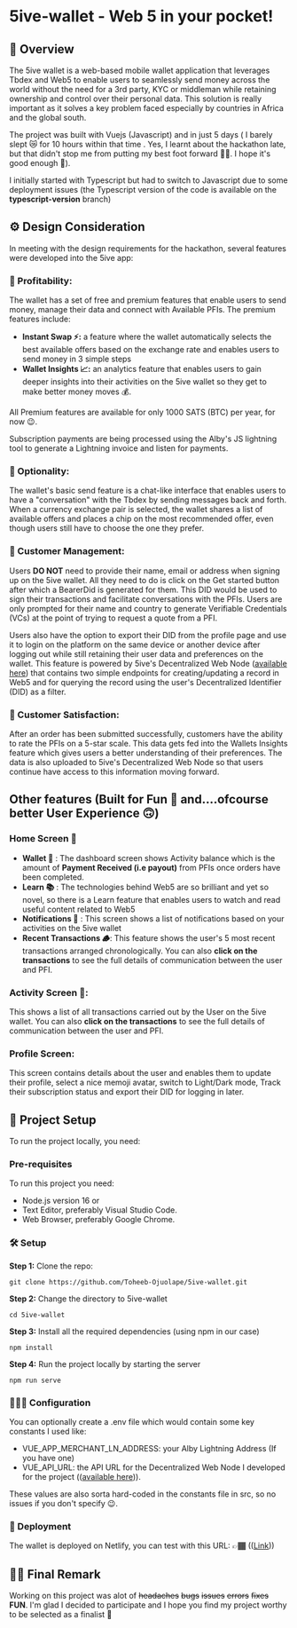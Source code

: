 # 5ive-wallet - Web 5 in your pocket!

## 💸 Overview
The 5ive wallet is a web-based mobile wallet application that leverages Tbdex and Web5 to enable users to seamlessly send money across the world without the need for a 3rd party, KYC or middleman while retaining ownership and control over their personal data. This solution is really important as it solves a key problem faced especially by countries in Africa and the global south. 

The project was built with Vuejs (Javascript) and in just 5 days ( I barely slept 😿 for 10 hours within that time . Yes, I learnt about the hackathon late, but that didn't stop me from putting my best foot forward ✊🏾. I hope it's good enough 🥺). 

I initially started with Typescript but had to switch to Javascript due to some deployment issues (the Typescript version of the code is available on the **typescript-version** branch)

## ⚙️ Design Consideration
In meeting with the design requirements for the hackathon, several features were developed into the 5ive app: 

### 🤑 Profitability:
The wallet has a set of free and premium features that enable users to send money, manage their data and connect with Available PFIs. The premium features include:

- **Instant Swap ⚡️:** a feature where the wallet automatically selects the best available offers based on the exchange rate and enables users to send money in 3 simple steps
- **Wallet Insights 📈:** an analytics feature that enables users to gain deeper insights into their activities on the 5ive wallet so they get to make better money moves 💰.

All Premium features are available for only 1000 SATS (BTC) per year, for now 😉. 

Subscription payments are being processed using the Alby's JS lightning tool to generate a Lightning invoice and listen for payments. 

### 🤔 Optionality:
The wallet's basic send feature is a chat-like interface that enables users to have a "conversation" with the Tbdex by sending messages back and forth. When a currency exchange pair is selected, the wallet shares a list of available offers and places a chip on the most recommended offer, even though users still have to choose the one they prefer. 

### 👤 Customer Management:
Users **DO NOT** need to provide their name, email or address when signing up on the 5ive wallet. All they need to do is click on the Get started button after which a BearerDid is generated for them. This DID would be used to sign their transactions and facilitate conversations with the PFIs. Users are only prompted for their name and country to generate Verifiable Credentials (VCs) at the point of trying to request a quote from a PFI. 

Users also have the option to export their DID from the profile page and use it to login on the platform on the same device or another device after logging out while still retaining their user data and preferences on the wallet. This feature is powered by 5ive's Decentralized Web Node ([available here](https://github.com/Toheeb-Ojuolape/5ive-api)) that contains two simple endpoints for creating/updating a record in Web5 and for querying the record using the user's Decentralized Identifier (DID) as a filter.

### 🌟 Customer Satisfaction:
After an order has been submitted successfully, customers have the ability to rate the PFIs on a 5-star scale. This data gets fed into the Wallets Insights feature which gives users a better understanding of their preferences. The data is also uploaded to 5ive's Decentralized Web Node so that users continue have access to this information moving forward. 


## Other features (Built for Fun 🥳 and....ofcourse better User Experience 🙃)

### Home Screen 🏡
- **Wallet 🪪** : The dashboard screen shows Activity balance which is the amount of **Payment Received (i.e payout)** from PFIs once orders have been completed.
- **Learn 📚** : The technologies behind Web5 are so brilliant and yet so novel, so there is a Learn feature that enables users to watch and read useful content related to Web5
- **Notifications 🔔** : This screen shows a list of notifications based on your activities on the 5ive wallet
- **Recent Transactions 🪵**: This feature shows the user's 5 most recent transactions arranged chronologically. You can also **click on the transactions** to see the full details of communication between the user and PFI. 

### Activity Screen 🥏: 
This shows a list of all transactions carried out by the User on the 5ive wallet. You can also **click on the transactions** to see the full details of communication between the user and PFI. 

### Profile Screen: 
This screen contains details about the user and enables them to update their profile, select a nice memoji avatar, switch to Light/Dark mode, Track their subscription status and export their DID for logging in later. 


## 🚦 Project Setup
To run the project locally, you need:

### Pre-requisites
To run this project you need:

- Node.js version 16 or
- Text Editor, preferably Visual Studio Code.
- Web Browser,  preferably Google Chrome.


###  🛠️ Setup
**Step 1:**  Clone the repo:
```
git clone https://github.com/Toheeb-Ojuolape/5ive-wallet.git
```
**Step 2:**  Change the directory to 5ive-wallet
```
cd 5ive-wallet
```
**Step 3:** Install all the required dependencies (using npm in our case)
```
npm install
```
**Step 4:** Run the project locally by starting the server
```
npm run serve
```

### 👨🏾‍💻 Configuration
You can optionally create a .env file which would contain some key constants I used like:

- VUE_APP_MERCHANT_LN_ADDRESS: your Alby Lightning Address  (If you have one)
- VUE_API_URL: the API URL for the Decentralized Web Node I developed for the project (([available here](https://github.com/Toheeb-Ojuolape/5ive-api))).

These values are also sorta hard-coded in the constants file in src, so no issues if you don't specify 😉.

### 🔗 Deployment
The wallet is deployed on Netlify, you can test with this URL:
👉🏾 (([Link](https://5ive.netlify.app)))


## 👋🏽 Final Remark 
Working on this project was alot of ~~headaches~~ ~~bugs~~ ~~issues~~ ~~errors~~ ~~fixes~~ **FUN**. I'm glad I decided to participate and I hope you find my project worthy to be selected as a finalist 🥺
